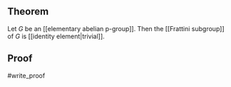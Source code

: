 ## Theorem
Let $G$ be an [[elementary abelian p-group]]. Then the [[Frattini subgroup]] of $G$ is [[identity element|trivial]].
## Proof
#write_proof 